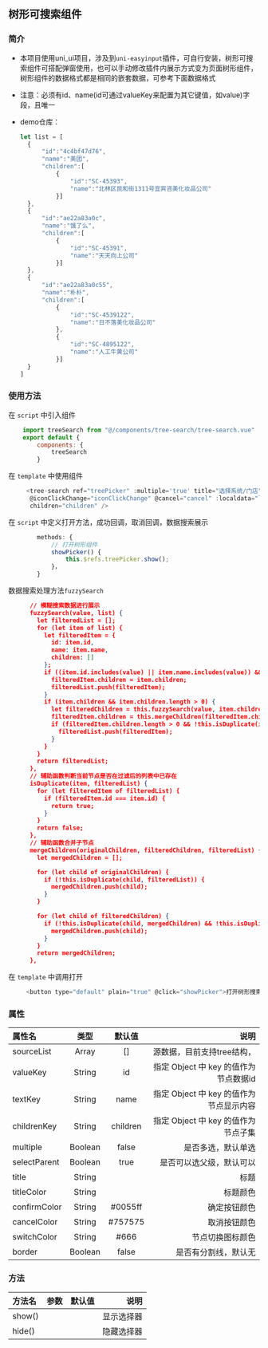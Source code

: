 ## 树形可搜索组件
### 简介
* 本项目使用uni_ui项目，涉及到`uni-easyinput`插件，可自行安装，树形可搜索组件可搭配弹窗使用，也可以手动修改插件内展示方式变为页面树形组件，树形组件的数据格式都是相同的嵌套数据，可参考下面数据格式

* 注意：必须有id、name(id可通过valueKey来配置为其它键值，如value)字段，且唯一

* demo仓库：

  ```js
  let list = [
  	{
  		"id":"4c4bf47d76",
  		"name":"美团",
  		"children":[
  			{
  				"id":"SC-45393",
  				"name":"北林区民和街1311号宜宾咨美化妆品公司"
  			}]
  	},
  	{
  		"id":"ae22a83a0c",
  		"name":"饿了么",
  		"children":[
  			{
  				"id":"SC-45391",
  				"name":"天天向上公司"
  			}]
  	},
  	{
  		"id":"ae22a83a0c55",
  		"name":"朴朴",
  		"children":[
  			{
  				"id":"SC-4539122",
  				"name":"日不落美化妆品公司"
  			},
  			{
  				"id":"SC-4895122",
  				"name":"人工牛黄公司"
  			}]
  	}
  ]
  ```

  

### 使用方法
在 `script` 中引入组件
``` javascript
	import treeSearch from "@/components/tree-search/tree-search.vue"
	export default {
		components: {
			treeSearch
		}
```
在 `template` 中使用组件
``` javascript
	 <tree-search ref="treePicker" :multiple='true' title="选择系统/门店" @select-change="selectChangeList"
      @iconClickChange="iconClickChange" @cancel="cancel" :localdata="listData" valueKey="value" textKey="label"
      children="children" />
```
在 `script` 中定义打开方法，成功回调，取消回调，数据搜索展示
``` javascript
		methods: {
			// 打开树形组件
			showPicker() {
				this.$refs.treePicker.show();
			}，
		}

```
数据搜索处理方法`fuzzySearch`

```json
      // 模糊搜索数据进行展示
      fuzzySearch(value, list) {
        let filteredList = [];
        for (let item of list) {
          let filteredItem = {
            id: item.id,
            name: item.name,
            children: []
          };
          if ((item.id.includes(value) || item.name.includes(value)) && !this.isDuplicate(item, filteredList)) {
            filteredItem.children = item.children;
            filteredList.push(filteredItem);
          }
          if (item.children && item.children.length > 0) {
            let filteredChildren = this.fuzzySearch(value, item.children);
            filteredItem.children = this.mergeChildren(filteredItem.children, filteredChildren, filteredList);
            if (filteredItem.children.length > 0 && !this.isDuplicate(item, filteredList)) {
              filteredList.push(filteredItem);
            }
          }
        }
        return filteredList;
      },
      // 辅助函数判断当前节点是否在过滤后的列表中已存在
      isDuplicate(item, filteredList) {
        for (let filteredItem of filteredList) {
          if (filteredItem.id === item.id) {
            return true;
          }
        }
        return false;
      },
      // 辅助函数合并子节点
      mergeChildren(originalChildren, filteredChildren, filteredList) {
        let mergedChildren = [];

        for (let child of originalChildren) {
          if (!this.isDuplicate(child, filteredList)) {
            mergedChildren.push(child);
          }
        }

        for (let child of filteredChildren) {
          if (!this.isDuplicate(child, mergedChildren) && !this.isDuplicate(child, filteredList)) {
            mergedChildren.push(child);
          }
        }
        return mergedChildren;
      },
```



在 `template` 中调用打开

``` javascript
	 <button type="default" plain="true" @click="showPicker">打开树形搜索组件弹窗</button>
```

### 属性
|属性名|类型|默认值|说明|
|:-|:-:|:--:|-:|
|sourceList|Array|[]|源数据，目前支持tree结构，|
|valueKey|String|id|指定 Object 中 key 的值作为节点数据id|
|textKey|String|name|指定 Object 中 key 的值作为节点显示内容|
|childrenKey|String|children|指定 Object 中 key 的值作为节点子集|
|multiple|Boolean|false|是否多选，默认单选|
|selectParent|Boolean|true|是否可以选父级，默认可以|
|title|String| |标题|
|titleColor|String||标题颜色|
|confirmColor|String|#0055ff|确定按钮颜色|
|cancelColor|String|#757575|取消按钮颜色|
|switchColor|String|#666|节点切换图标颜色|
|border|Boolean|false|是否有分割线，默认无|



### 方法
|方法名|参数|默认值|说明|
|:-|:-:|:--:|-:|
|show()| | |显示选择器|
|hide()| | |隐藏选择器|
